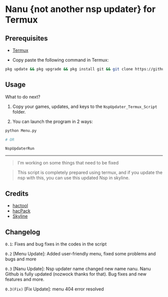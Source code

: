 # Nanu {not another nsp updater} for Termux

## Prerequisites
- [Termux](https://f-droid.org/en/packages/com.termux/)

- Copy paste the following command in Termux:
```sh
pkg update && pkg upgrade && pkg install git && git clone https://github.com/alfhashut/NspUpdater_Termux_Script.git && cd NspUpdater_Termux_Script && bash NspUpdaterİnstaller
```

## Usage

What to do next?

1. Copy your games, updates, and keys to the `NspUpdater_Termux_Script` folder.

2. You can launch the program in 2 ways:
```sh
python Menu.py

# OR

NspUpdaterRun
```

---

> I'm working on some things that need to be fixed

> This script is completely prepared using termux, and if you update the nsp with this, you can use this updated Nsp in skyline.

## Credits
- [hactool](https://github.com/SciresM/hactool)
- [hacPack](https://github.com/The-4n/hacPack)
- [Skyline](https://github.com/skyline-emu/skyline)

## Changelog

`0.1`: Fixes and bug fixes in the codes in the script

`0.2` \[Menu Update\]: Added user-friendly menu, fixed some problems and bugs and more

`0.3` \[Nanu Update\]: Nsp updater name changed new name nanu. Nanu Github is fully updated (nozwock thanks for that). Bug fixes and new features and more. 

`0.3(Fix)` \[Fix Update\]: menu 404 error resolved
